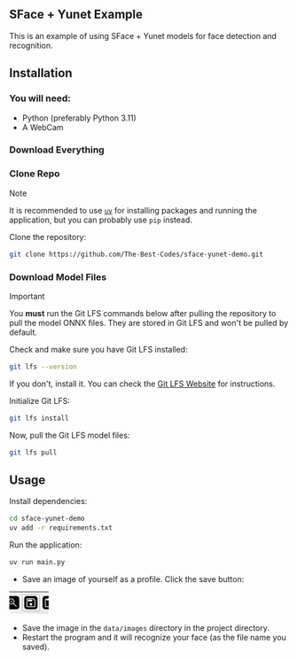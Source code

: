 ## SFace + Yunet Example

This is an example of using SFace + Yunet models for face detection and recognition.

## Installation

### You will need:

- Python (preferably Python 3.11)
- A WebCam

### Download Everything

### Clone Repo

> [!NOTE]
> It is recommended to use [`uv`](https://github.com/astral-sh/uv) for installing packages and running the application, but you can probably use `pip` instead.

Clone the repository:

```bash
git clone https://github.com/The-Best-Codes/sface-yunet-demo.git
```

### Download Model Files

> [!IMPORTANT]
> You **must** run the Git LFS commands below after pulling the repository to pull the model ONNX files. They are stored in Git LFS and won't be pulled by default.

Check and make sure you have Git LFS installed:

```bash
git lfs --version
```

If you don't, install it. You can check the [Git LFS Website](https://git-lfs.com/) for instructions.

Initialize Git LFS:

```bash
git lfs install
```

Now, pull the Git LFS model files:

```bash
git lfs pull
```

## Usage

Install dependencies:

```bash
cd sface-yunet-demo
uv add -r requirements.txt
```

Run the application:

```bash
uv run main.py
```

- Save an image of yourself as a profile. Click the save button:

![Save Button Image](.assets/topbar_save_button.png)

- Save the image in the `data/images` directory in the project directory.
- Restart the program and it will recognize your face (as the file name you saved).
